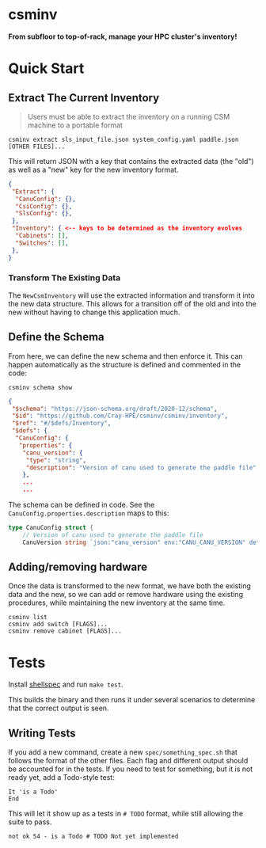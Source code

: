 <p align="center">
  <h1>csminv</h1>
  <strong>From subfloor to top-of-rack, manage your HPC cluster's inventory!</strong>
</p>

# Quick Start


## Extract The Current Inventory

> Users must be able to extract the inventory on a running CSM machine to a portable format

```shell
csminv extract sls_input_file.json system_config.yaml paddle.json [OTHER FILES]...
```

This will return JSON with a key that contains the extracted data (the "old") as well as a "new" key for the new inventory format.

```json
{
 "Extract": {
  "CanuConfig": {},
  "CsiConfig": {},
  "SlsConfig": {},
 },
 "Inventory": { <-- keys to be determined as the inventory evolves
  "Cabinets": [],
  "Switches": [],
 },
}
```

### Transform The Existing Data

The `NewCsmInventory` will use the extracted information and transform it into the new data structure.  This allows for a transition off of the old and into the new without having to change this application much.

## Define the Schema

From here, we can define the new schema and then enforce it.  This can happen automatically as the structure is defined and commented in the code:

```shell
csminv schema show
```

```json
{
 "$schema": "https://json-schema.org/draft/2020-12/schema",
 "$id": "https://github.com/Cray-HPE/csminv/csminv/inventory",
 "$ref": "#/$defs/Inventory",
 "$defs": {
  "CanuConfig": {
   "properties": {
    "canu_version": {
     "type": "string",
     "description": "Version of canu used to generate the paddle file"
    },
    ...
    ...
```

The schema can be defined in code.  See the `CanuConfig.properties.description` maps to this:

```go
type CanuConfig struct {
	// Version of canu used to generate the paddle file
	CanuVersion string `json:"canu_version" env:"CANU_CANU_VERSION" default:"" flag:"canu-version" usage:"Version of canu" jsonschema:"required"`
```

## Adding/removing hardware

Once the data is transformed to the new format, we have both the existing data and the new, so we can add or remove hardware using the existing procedures, while maintaining the new inventory at the same time.

```shell
csminv list
csminv add switch [FLAGS]...
csminv remove cabinet [FLAGS]...
```

# Tests

Install [shellspec](https://shellspec.info) and run `make test`.

This builds the binary and then runs it under several scenarios to determine that the correct output is seen.

## Writing Tests

If you add a new command, create a new `spec/something_spec.sh` that follows the format of the other files.  Each flag and different output should be accounted for in the tests.  If you need to test for something, but it is not ready yet, add a Todo-style test:

```shell
It 'is a Todo'
End
```

This will let it show up as a tests in `# TODO` format, while still allowing the suite to pass.

```
not ok 54 - is a Todo # TODO Not yet implemented
```
